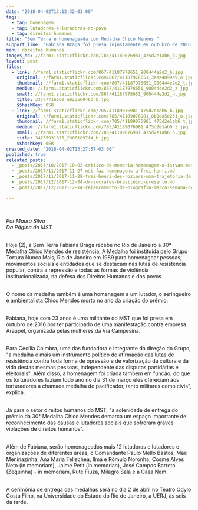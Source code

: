 ```yaml
---
date: "2018-04-02T13:12:32-03:00"
tags:
  - tag: homenagem
  - tag: lutadores-e-lutadoras-do-povo
  - tag: direitos-humanos
title: "Sem Terra é homenageada com Medalha Chico Mendes "
support_line: "Fabiana Braga foi presa injustamente em outubro de 2016 por ter participado de uma manifestação contra empresa Araupel, organizada pelas mulheres da Via Campesin"
menu: direitos humanos
images_hd: //farm1.staticflickr.com/785/41189076981_475d2e1ab6_b.jpg
layout: post
files:
  - link: //farm1.staticflickr.com/867/41187978651_900444e2d2_b.jpg
    original: //farm1.staticflickr.com/867/41187978651_3aea4899a9_o.jpg
    thumbnail: //farm1.staticflickr.com/867/41187978651_900444e2d2_t.jpg
    medium: //farm1.staticflickr.com/867/41187978651_900444e2d2_z.jpg
    small: //farm1.staticflickr.com/867/41187978651_900444e2d2_n.jpg
    title: 33777716660_e82356046d_b.jpg
    $$hashKey: 058
  - link: //farm1.staticflickr.com/785/41189076981_475d2e1ab6_b.jpg
    original: //farm1.staticflickr.com/785/41189076981_8b9ea5e251_o.jpg
    thumbnail: //farm1.staticflickr.com/785/41189076981_475d2e1ab6_t.jpg
    medium: //farm1.staticflickr.com/785/41189076981_475d2e1ab6_z.jpg
    small: //farm1.staticflickr.com/785/41189076981_475d2e1ab6_n.jpg
    title: 34735931375_29061897f4_b.jpg
    $$hashKey: 0ER
created_date: "2018-04-02T13:27:57-03:00"
published: true
releated_posts:
  - _posts/2017/10/2017-10-03-critico-da-memoria-homenagem-a-istvan-meszaros.md
  - _posts/2017/11/2017-11-27-mst-faz-homenagens-a-frei-henri.md
  - _posts/2017/11/2017-11-28-frei-henri-des-roziers-uma-trajetoria-de-luta-e-compromisso-com-o-povo.md
  - _posts/2017/12/2017-12-04-dr-socrates-brasileiro-presente.md
  - _posts/2017/12/2017-12-14-relancamento-de-biografia-marca-semana-de-memoria-a-dom-paulo-evaristo-arns.md

---
```

<p>&nbsp;</p>

<p><em>Por Maura Silva<br />
Da P&aacute;gina do MST&nbsp;</em></p>

<p><br />
Hoje (2), a Sem Terra Fabiana Braga recebe no Rio de Janeiro a&nbsp;30&ordf; Medalha Chico Mendes de resist&ecirc;ncia.&nbsp;A Medalha foi institu&iacute;da pelo Grupo Tortura Nunca Mais, Rio de Janeiro&nbsp;em 1989 para homenagear pessoas, movimentos sociais e entidades que se destacam nas lutas de resist&ecirc;ncia popular, contra a repress&atilde;o e todas as formas de viol&ecirc;ncia institucionalizada, na defesa dos Direitos Humanos e dos povos.&nbsp;</p>

<p><br />
O nome da medalha tamb&eacute;m &eacute; uma homenagem a um lutador, o seringueiro e ambientalista Chico Mendes morto no ano da cria&ccedil;&atilde;o do pr&ecirc;mio.&nbsp;</p>

<p><br />
Fabiana, hoje com 23 anos &eacute; uma&nbsp;militante do MST que&nbsp;foi presa em outubro de 2016 por ter&nbsp;participado de uma manifesta&ccedil;&atilde;o contra empresa Araupel, organizada pelas mulheres da Via Campesina.</p>

<p><br />
Para&nbsp;Cec&iacute;lia Coimbra, uma das&nbsp;fundadora e integrante da dire&ccedil;&atilde;o do Grupo, &quot;a medalha &eacute;&nbsp;mais um instrumento pol&iacute;tico de afirma&ccedil;&atilde;o das lutas de resist&ecirc;ncia contra toda forma de opress&atilde;o e de valoriza&ccedil;&atilde;o da cultura e da vida destas mesmas pessoas, independente das disputas partid&aacute;rias e eleitorais&quot;. Al&eacute;m disso, a homenagem&nbsp;foi criada tamb&eacute;m&nbsp;em fun&ccedil;&atilde;o, do que os torturadores faziam todo ano no dia 31 de mar&ccedil;o eles ofereciam aos torturadores a chamada medalha do pacificador, tanto militares como civis&quot;, explica.</p>

<p><br />
J&aacute; para o setor direitos humanos do MST, &quot;a solenidade de entrega do pr&ecirc;mio da 30&deg; Medalha Chico Mendes demarca um espa&ccedil;o importante de reconhecimento das causas e lutadores&nbsp;sociais que sofreram graves viola&ccedil;&otilde;es de direitos humanos&quot;.</p>

<p><br />
Al&eacute;m de Fabiana,&nbsp;ser&atilde;o homenageados mais&nbsp;12 lutadoras e lutadores e organiza&ccedil;&otilde;es de diferentes &aacute;reas, o Comandante Paulo Mello Bastos, M&atilde;e Meninazinha, Ana Maria Tellechea, Ilma e R&ocirc;mulo Noronha, Cosme Alves Neto (in memoriam), Jaime Petit (in memorian), Jos&eacute; Campos Barreto (Zequinha) - in memoriam, Rute Fi&uacute;za, Milagro Sala e a Casa Nem.</p>

<p><br />
A cerim&ocirc;nia de entrega das medalhas ser&aacute; no dia 2 de abril no Teatro Odylo Costa Filho, na Universidade do Estado do Rio de Janeiro, a UERJ, &agrave;s seis da tarde.&nbsp;</p>

<p>&nbsp;</p>

<p>&nbsp;</p>
